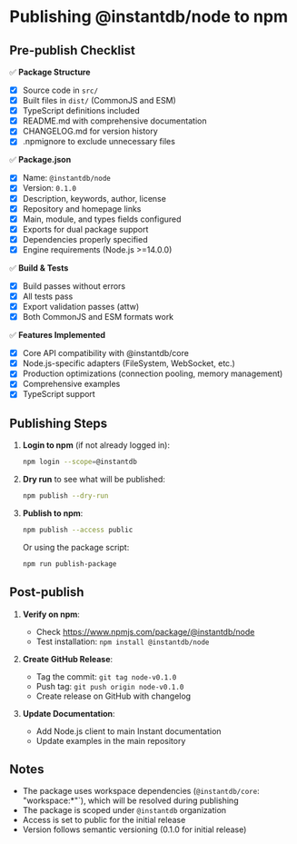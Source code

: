 # Publishing @instantdb/node to npm

## Pre-publish Checklist

✅ **Package Structure**
- [x] Source code in `src/`
- [x] Built files in `dist/` (CommonJS and ESM)
- [x] TypeScript definitions included
- [x] README.md with comprehensive documentation
- [x] CHANGELOG.md for version history
- [x] .npmignore to exclude unnecessary files

✅ **Package.json**
- [x] Name: `@instantdb/node`
- [x] Version: `0.1.0`
- [x] Description, keywords, author, license
- [x] Repository and homepage links
- [x] Main, module, and types fields configured
- [x] Exports for dual package support
- [x] Dependencies properly specified
- [x] Engine requirements (Node.js >=14.0.0)

✅ **Build & Tests**
- [x] Build passes without errors
- [x] All tests pass
- [x] Export validation passes (attw)
- [x] Both CommonJS and ESM formats work

✅ **Features Implemented**
- [x] Core API compatibility with @instantdb/core
- [x] Node.js-specific adapters (FileSystem, WebSocket, etc.)
- [x] Production optimizations (connection pooling, memory management)
- [x] Comprehensive examples
- [x] TypeScript support

## Publishing Steps

1. **Login to npm** (if not already logged in):
   ```bash
   npm login --scope=@instantdb
   ```

2. **Dry run** to see what will be published:
   ```bash
   npm publish --dry-run
   ```

3. **Publish to npm**:
   ```bash
   npm publish --access public
   ```
   
   Or using the package script:
   ```bash
   npm run publish-package
   ```

## Post-publish

1. **Verify on npm**:
   - Check https://www.npmjs.com/package/@instantdb/node
   - Test installation: `npm install @instantdb/node`

2. **Create GitHub Release**:
   - Tag the commit: `git tag node-v0.1.0`
   - Push tag: `git push origin node-v0.1.0`
   - Create release on GitHub with changelog

3. **Update Documentation**:
   - Add Node.js client to main Instant documentation
   - Update examples in the main repository

## Notes

- The package uses workspace dependencies (`@instantdb/core`: "workspace:*"`), which will be resolved during publishing
- The package is scoped under `@instantdb` organization
- Access is set to public for the initial release
- Version follows semantic versioning (0.1.0 for initial release)